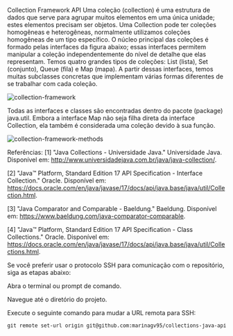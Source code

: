 Collection Framework API
Uma coleção (collection) é uma estrutura de dados que serve para agrupar muitos elementos em uma única unidade; estes elementos precisam ser objetos.
Uma Collection pode ter coleções homogêneas e heterogêneas, normalmente utilizamos coleções homogêneas de um tipo específico.
O núcleo principal das coleções é formado pelas interfaces da figura abaixo; essas interfaces permitem manipular a coleção independentemente do nível de detalhe que elas representam.
Temos quatro grandes tipos de coleções: List (lista), Set (conjunto), Queue (fila) e Map (mapa). A partir dessas interfaces, temos muitas subclasses concretas que implementam várias formas diferentes de se trabalhar com cada coleção.

![collection-framework](https://github.com/user-attachments/assets/e435f7ce-4cf0-4b7b-8bdd-b3ba16bd8831)



Todas as interfaces e classes são encontradas dentro do pacote (package) java.util.
Embora a interface Map não seja filha direta da interface Collection, ela também é considerada uma coleção devido à sua função.

![collection-framework-methods](https://github.com/user-attachments/assets/b5bdd9d4-0fa1-41e0-b731-daca7c098409)


Referências:
[1] "Java Collections - Universidade Java." Universidade Java. Disponível em: http://www.universidadejava.com.br/java/java-collection/.

[2] "Java™ Platform, Standard Edition 17 API Specification - Interface Collection." Oracle. Disponível em: https://docs.oracle.com/en/java/javase/17/docs/api/java.base/java/util/Collection.html.

[3] "Java Comparator and Comparable - Baeldung." Baeldung. Disponível em: https://www.baeldung.com/java-comparator-comparable.

[4] "Java™ Platform, Standard Edition 17 API Specification - Class Collections." Oracle. Disponível em: https://docs.oracle.com/en/java/javase/17/docs/api/java.base/java/util/Collections.html.


Se você preferir usar o protocolo SSH para comunicação com o repositório, siga as etapas abaixo:

Abra o terminal ou prompt de comando.

Navegue até o diretório do projeto.

Execute o seguinte comando para mudar a URL remota para SSH:

<pre style="font-size: smaller; margin: 0;">
git remote set-url origin git@github.com:marinagv95/collections-java-api-2024.git
</pre>







